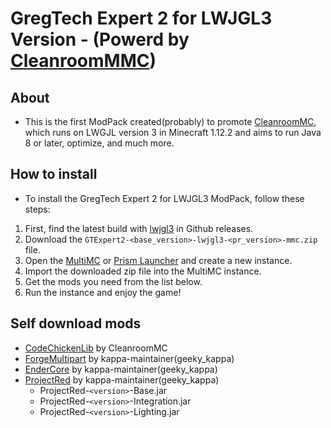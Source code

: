 # GregTech Expert 2 for LWJGL3 Version - (Powerd by [CleanroomMMC](https://github.com/CleanroomMC/CleanroomMMC))

## About
- This is the first ModPack created(probably) to promote [CleanroomMC](https://github.com/CleanroomMC), which runs on LWGJL version 3 in Minecraft 1.12.2 and aims to run Java 8 or later, optimize, and much more.


## How to install
- To install the GregTech Expert 2 for LWJGL3 ModPack, follow these steps:
1. First, find the latest build with [lwjgl3](https://github.com/GTModpackTeam/gregtech-expert-2/releases?q=lwjgl3&expanded=true) in Github releases.
2. Download the `GTExpert2-<base_version>-lwjgl3-<pr_version>-mmc.zip` file.
3. Open the [MultiMC](https://multimc.org/) or [Prism Launcher](https://prismlauncher.org/) and create a new instance.
4. Import the downloaded zip file into the MultiMC instance.
5. Get the mods you need from the list below.
6. Run the instance and enjoy the game!


## Self download mods
- [CodeChickenLib](https://github.com/CleanroomMC/CodeChickenLib/releases) by CleanroomMC
- [ForgeMultipart](https://github.com/kappa-maintainer/CBMultipart/releases) by kappa-maintainer(geeky_kappa)
- [EnderCore](https://github.com/kappa-maintainer/EnderCore/releases) by kappa-maintainer(geeky_kappa)
- [ProjectRed](https://github.com/kappa-maintainer/ProjectRed/releases) by kappa-maintainer(geeky_kappa)
    - ProjectRed-`<version>`-Base.jar
    - ProjectRed-`<version>`-Integration.jar
    - ProjectRed-`<version>`-Lighting.jar
